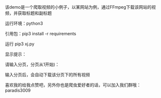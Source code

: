 该demo是一个爬取视频的小例子，以某网站为例，通过FFmpeg下载该网站的视频，并获取标题和副标题

运行环境：python3

引用包：pip3 install -r requirements

运行  pip3 xj.py

显示提示： 

请输入分页，分页从1开始)：

输入分页后，会自动下载该分页下的所有视频

喜欢我的给我点赞吧，另外你也是爬虫爱好者的话，可以加入我们群哦：paradis3009
